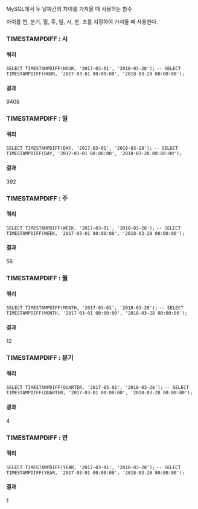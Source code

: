 MySQL에서 두 날짜간의 차이를 가져올 때 사용하는 함수

차이를 연, 분기, 월, 주, 일, 시, 분, 초를 지정하여 가져올 때 사용한다.
### TIMESTAMPDIFF : 시
#### 쿼리
`SELECT TIMESTAMPDIFF(HOUR, '2017-03-01', '2018-03-28');`
`-- SELECT TIMESTAMPDIFF(HOUR, '2017-03-01 00:00:00', '2018-03-28 00:00:00');`
#### 결과
9408
### TIMESTAMPDIFF : 일
#### 쿼리
`SELECT TIMESTAMPDIFF(DAY, '2017-03-01', '2018-03-28');`
`-- SELECT TIMESTAMPDIFF(DAY, '2017-03-01 00:00:00', '2018-03-28 00:00:00');`
#### 결과
392
### TIMESTAMPDIFF : 주
#### 쿼리
`SELECT TIMESTAMPDIFF(WEEK, '2017-03-01', '2018-03-28');`
`-- SELECT TIMESTAMPDIFF(WEEK, '2017-03-01 00:00:00', '2018-03-28 00:00:00');`
#### 결과
56
### TIMESTAMPDIFF : 월
#### 쿼리
`SELECT TIMESTAMPDIFF(MONTH, '2017-03-01', '2018-03-28');`
`-- SELECT TIMESTAMPDIFF(MONTH, '2017-03-01 00:00:00', '2018-03-28 00:00:00');`
#### 결과
12
### TIMESTAMPDIFF : 분기
#### 쿼리
`SELECT TIMESTAMPDIFF(QUARTER, '2017-03-01', '2018-03-28');`
`-- SELECT TIMESTAMPDIFF(QUARTER, '2017-03-01 00:00:00', '2018-03-28 00:00:00');`
#### 결과
4
### TIMESTAMPDIFF : 연
#### 쿼리
`SELECT TIMESTAMPDIFF(YEAR, '2017-03-01', '2018-03-28');`
`-- SELECT TIMESTAMPDIFF(YEAR, '2017-03-01 00:00:00', '2018-03-28 00:00:00');`
#### 결과
1
